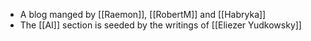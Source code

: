 - A blog manged by [[Raemon]], [[RobertM]] and [[Habryka]]
- The [[AI]] section is seeded by the writings of [[Eliezer Yudkowsky]]